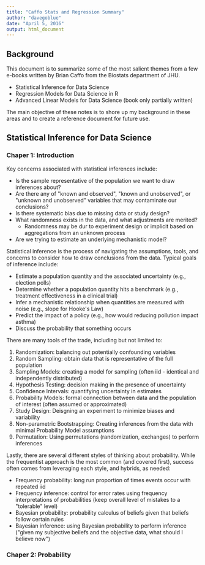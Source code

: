 ```yaml
---
title: "Caffo Stats and Regression Summary"
author: "davegoblue"
date: "April 5, 2016"
output: html_document
---
```




## Background  
This document is to summarize some of the most salient themes from a few e-books written by Brian Caffo from the Biostats department of JHU.  
  
* Statistical Inference for Data Science  
* Regression Models for Data Science in R  
* Advanced Linear Models for Data Science (book only partially written)  
  
The main objective of these notes is to shore up my background in these areas and to create a reference document for future use.  
  
## Statistical Inference for Data Science  
### Chaper 1: Introduction  
Key concerns associated with statistical inferences include:  
  
* Is the sample representative of the population we want to draw inferences about?  
* Are there any of "known and observed", "known and unobserved", or "unknown and unobserved" variables that may contaminate our conclusions?  
* Is there systematic bias due to missing data or study design?  
* What randomness exists in the data, and what adjustments are merited?  
    - Randomness may be dur to experiment design or implicit based on aggregations from an unknown process  
* Are we trying to estimate an underlying mechanistic model?  
  
Statistical inference is the process of navigating the assumptions, tools, and concerns to consider how to draw conclusions from the data.  Typical goals of inference include:  
  
* Estimate a population quantity and the associated uncertainty (e.g., election polls)  
* Determine whether a population quantity hits a benchmark (e.g., treatment effectiveness in a clinical trial)  
* Infer a mechanistic relationship when quantities are measured with noise (e.g., slope for Hooke's Law)  
* Predict the impact of a policy (e.g., how would reducing pollution impact asthma)  
* Discuss the probability that something occurs  
  
There are many tools of the trade, including but not limited to:  
  
1. Randomization: balancing out potentially confounding variables  
2. Random Sampling: obtain data that is representative of the full population  
3. Sampling Models: creating a model for sampling (often iid - identical and independently distributed)  
4. Hypothesis Testing: decision making in the presence of uncertainty  
5. Confidence Intervals: quantifying uncertainty in estimates  
6. Probability Models: formal connection between data and the population of interest (often assumed or approximated)  
7. Study Design: Deisgning an experiment to minimize biases and variability  
8. Non-parametric Bootstrapping: Creating inferences from the data with minimal Probability Model assumptions  
9. Permutation: Using permutations (randomization, exchanges) to perform inferences  
  
Lastly, there are several different styles of thinking about probability.  While the frequentist approach is the most common (and covered first), success often comes from leveraging each style, and hybrids, as needed:  
  
* Frequency probability: long run proportion of times events occur with repeated iid  
* Frequency inference: control for error rates using frequency interpretations of probabilities (keep overall level of mistakes to a "tolerable" level)  
* Bayesian probability: probability calculus of beliefs given that beliefs follow certain rules  
* Bayesian inference: using Bayesian probability to perform inference ("given my subjective beliefs and the objective data, what should I believe now")  
  
### Chaper 2: Probability  
